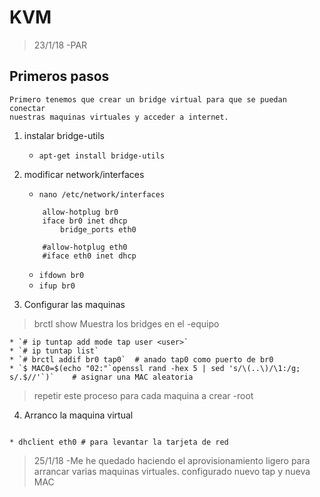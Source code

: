 # KVM
> 23/1/18 -PAR

## Primeros pasos
	
	Primero tenemos que crear un bridge virtual para que se puedan conectar 
	nuestras maquinas virtuales y acceder a internet.

1. instalar bridge-utils

	* `apt-get install bridge-utils`

2. modificar network/interfaces

	* `nano /etc/network/interfaces`
	```	iface eth0 inet manual	#opcional para evitar problemas con network manager
		allow-hotplug br0
		iface br0 inet dhcp
			bridge_ports eth0	
			
		#allow-hotplug eth0
		#iface eth0 inet dhcp	
	```
	* `ifdown br0`
	* `ifup br0`

3. Configurar las maquinas
> brctl show Muestra los bridges en el -equipo

	* `# ip tuntap add mode tap user <user>`
	* `# ip tuntap list`
	* `# brctl addif br0 tap0`	# anado tap0 como puerto de br0
	* `$ MAC0=$(echo "02:"`openssl rand -hex 5 | sed 's/\(..\)/\1:/g; s/.$//'`)`	# asignar una MAC aleatoria
> repetir este proceso para cada maquina a crear  -root

4. Arranco la maquina virtual

``` kvm -m 512 -hda jessie-1.qcow2 -device virtio-net,netdev=n0,mac=$MAC0 -netdev tap,id=n0,ifname=tap0,script=no,downscript=no
```
	* dhclient eth0	# para levantar la tarjeta de red

>25/1/18 -Me he quedado haciendo el aprovisionamiento ligero para arrancar varias maquinas virtuales. configurado nuevo tap y nueva MAC
